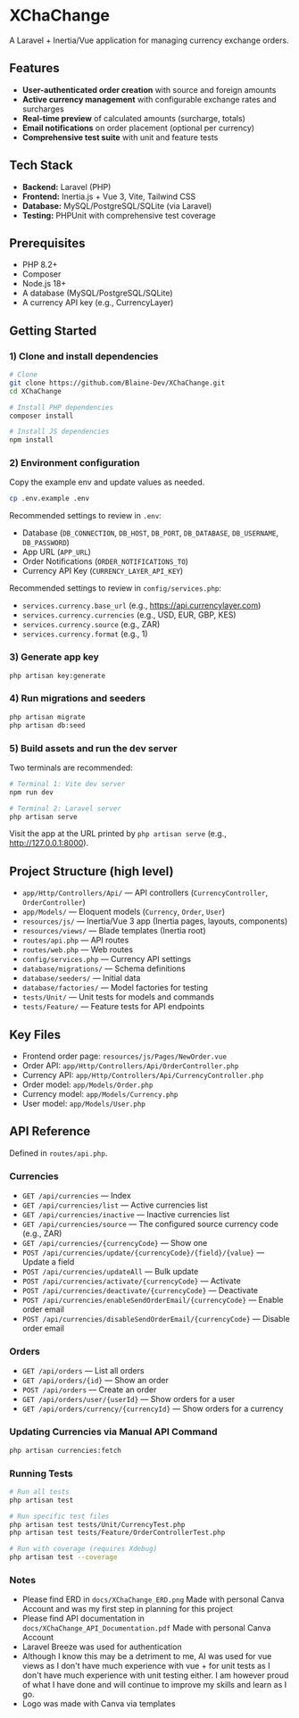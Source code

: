 # XChaChange

A Laravel + Inertia/Vue application for managing currency exchange orders.

## Features
- **User-authenticated order creation** with source and foreign amounts
- **Active currency management** with configurable exchange rates and surcharges
- **Real-time preview** of calculated amounts (surcharge, totals)
- **Email notifications** on order placement (optional per currency)
- **Comprehensive test suite** with unit and feature tests

## Tech Stack
- **Backend:** Laravel (PHP)
- **Frontend:** Inertia.js + Vue 3, Vite, Tailwind CSS
- **Database:** MySQL/PostgreSQL/SQLite (via Laravel)
- **Testing:** PHPUnit with comprehensive test coverage

## Prerequisites
- PHP 8.2+
- Composer
- Node.js 18+
- A database (MySQL/PostgreSQL/SQLite)
- A currency API key (e.g., CurrencyLayer)

## Getting Started

### 1) Clone and install dependencies
```bash
# Clone
git clone https://github.com/Blaine-Dev/XChaChange.git
cd XChaChange

# Install PHP dependencies
composer install

# Install JS dependencies
npm install
```

### 2) Environment configuration
Copy the example env and update values as needed.
```bash
cp .env.example .env
```

Recommended settings to review in `.env`:
- Database (`DB_CONNECTION`, `DB_HOST`, `DB_PORT`, `DB_DATABASE`, `DB_USERNAME`, `DB_PASSWORD`)
- App URL (`APP_URL`)
- Order Notifications (`ORDER_NOTIFICATIONS_TO`)
- Currency API Key (`CURRENCY_LAYER_API_KEY`)

Recommended settings to review in `config/services.php`:
- `services.currency.base_url` (e.g., https://api.currencylayer.com)
- `services.currency.currencies` (e.g., USD, EUR, GBP, KES)
- `services.currency.source` (e.g., ZAR)
- `services.currency.format` (e.g., 1)

### 3) Generate app key
```bash
php artisan key:generate
```

### 4) Run migrations and seeders
```bash
php artisan migrate
php artisan db:seed
```

### 5) Build assets and run the dev server
Two terminals are recommended:
```bash
# Terminal 1: Vite dev server
npm run dev

# Terminal 2: Laravel server
php artisan serve
```
Visit the app at the URL printed by `php artisan serve` (e.g., http://127.0.0.1:8000).

## Project Structure (high level)
- `app/Http/Controllers/Api/` — API controllers (`CurrencyController`, `OrderController`)
- `app/Models/` — Eloquent models (`Currency`, `Order`, `User`)
- `resources/js/` — Inertia/Vue 3 app (Inertia pages, layouts, components)
- `resources/views/` — Blade templates (Inertia root)
- `routes/api.php` — API routes
- `routes/web.php` — Web routes
- `config/services.php` — Currency API settings
- `database/migrations/` — Schema definitions
- `database/seeders/` — Initial data
- `database/factories/` — Model factories for testing
- `tests/Unit/` — Unit tests for models and commands
- `tests/Feature/` — Feature tests for API endpoints

## Key Files
- Frontend order page: `resources/js/Pages/NewOrder.vue`
- Order API: `app/Http/Controllers/Api/OrderController.php`
- Currency API: `app/Http/Controllers/Api/CurrencyController.php`
- Order model: `app/Models/Order.php`
- Currency model: `app/Models/Currency.php`
- User model: `app/Models/User.php`

## API Reference
Defined in `routes/api.php`.

### Currencies
- `GET /api/currencies` — Index
- `GET /api/currencies/list` — Active currencies list
- `GET /api/currencies/inactive` — Inactive currencies list
- `GET /api/currencies/source` — The configured source currency code (e.g., ZAR)
- `GET /api/currencies/{currencyCode}` — Show one
- `POST /api/currencies/update/{currencyCode}/{field}/{value}` — Update a field
- `POST /api/currencies/updateAll` — Bulk update
- `POST /api/currencies/activate/{currencyCode}` — Activate
- `POST /api/currencies/deactivate/{currencyCode}` — Deactivate
- `POST /api/currencies/enableSendOrderEmail/{currencyCode}` — Enable order email
- `POST /api/currencies/disableSendOrderEmail/{currencyCode}` — Disable order email

### Orders
- `GET /api/orders` — List all orders
- `GET /api/orders/{id}` — Show an order
- `POST /api/orders` — Create an order
- `GET /api/orders/user/{userId}` — Show orders for a user
- `GET /api/orders/currency/{currencyId}` — Show orders for a currency

### Updating Currencies via Manual API Command
```bash
php artisan currencies:fetch
```

### Running Tests
```bash
# Run all tests
php artisan test

# Run specific test files
php artisan test tests/Unit/CurrencyTest.php
php artisan test tests/Feature/OrderControllerTest.php

# Run with coverage (requires Xdebug)
php artisan test --coverage
```
### Notes
- Please find ERD in `docs/XChaChange_ERD.png` Made with personal Canva Account and was my first step in planning for this project
- Please find API documentation in `docs/XChaChange_API_Documentation.pdf` Made with personal Canva Account
- Laravel Breeze was used for authentication
- Although I know this may be a detriment to me, AI was used for vue views as I don't have much experience with vue + for unit tests as I don't have much experience with unit testing either. I am however proud of what I have done and will continue to improve my skills and learn as I go.
- Logo was made with Canva via templates
